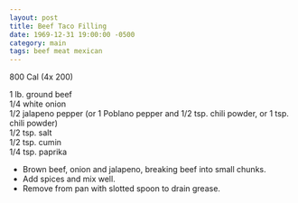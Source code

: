 ```yaml
---
layout: post
title: Beef Taco Filling
date: 1969-12-31 19:00:00 -0500
category: main
tags: beef meat mexican
---
```

800 Cal (4x 200)
  
1 lb. ground beef  
1/4 white onion  
1/2 jalapeno pepper (or 1 Poblano pepper and 1/2 tsp. chili powder, or 1 tsp. chili powder)  
1/2 tsp. salt  
1/2 tsp. cumin  
1/4 tsp. paprika  


* Brown beef, onion and jalapeno, breaking beef into small chunks.
* Add spices and mix well.
* Remove from pan with slotted spoon to drain grease.
